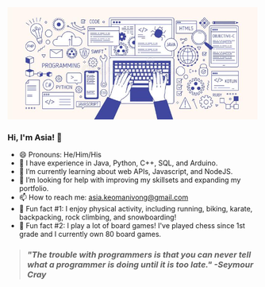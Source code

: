 ![banner](https://github.com/akeomanivong/akeomanivong/blob/main/banner.jpg)

### Hi, I'm Asia! 👋

- 😄 Pronouns: He/Him/His
- :brain: I have experience in Java, Python, C++, SQL, and Arduino.
- 🌱 I’m currently learning about web APIs, Javascript, and NodeJS.
- 🤔 I’m looking for help with improving my skillsets and expanding my portfolio.
- 📫 How to reach me: asia.keomanivong@gmail.com
- :runner: Fun fact #1: I enjoy physical activity, including running, biking, karate, backpacking, rock climbing, and snowboarding!
- :game_die: Fun fact #2: I play a lot of board games! I've played chess since 1st grade and I currently own 80 board games.

>### _"The trouble with programmers is that you can never tell what a programmer is doing until it is too late." -Seymour Cray_
<!--
**akeomanivong/akeomanivong** is a ✨ _special_ ✨ repository because its `README.md` (this file) appears on your GitHub profile.

Here are some ideas to get you started:

- 🔭 I’m currently working on ...
- 🌱 I’m currently learning ...
- 👯 I’m looking to collaborate on ...
- 🤔 I’m looking for help with ...
- 💬 Ask me about ...
- 📫 How to reach me: ...
- 😄 Pronouns: ...
- ⚡ Fun fact: ...
-->
